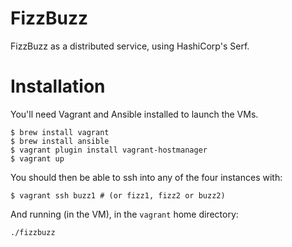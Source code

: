 # FizzBuzz

FizzBuzz as a distributed service, using HashiCorp's Serf.

# Installation
You'll need Vagrant and Ansible installed to launch the VMs.

```
$ brew install vagrant
$ brew install ansible
$ vagrant plugin install vagrant-hostmanager
$ vagrant up
```

You should then be able to ssh into any of the four instances with:
```
$ vagrant ssh buzz1 # (or fizz1, fizz2 or buzz2)
```

And running (in the VM), in the `vagrant` home directory:

```
./fizzbuzz
```
